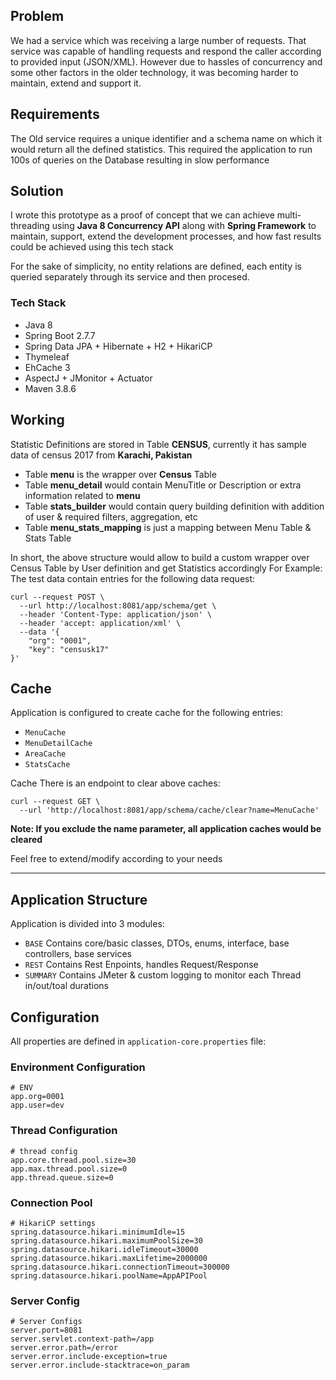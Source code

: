## Problem
We had a service which was receiving a large number of requests. That service was capable of handling requests and respond the caller according to provided input (JSON/XML). However due to hassles of concurrency and some other factors in the older technology, it was becoming harder to maintain, extend and support it.

## Requirements
The Old service requires a unique identifier and a schema name on which it would return all the defined statistics.
This required the application to run 100s of queries on the Database resulting in slow performance

## Solution
I wrote this prototype as a proof of concept that we can achieve multi-threading using **Java 8 Concurrency API** along with **Spring Framework** to maintain, support, extend the development processes, and how fast results could be achieved using this tech stack

For the sake of simplicity, no entity relations are defined, each entity is queried separately through its service and then procesed.

### Tech Stack
* Java 8
* Spring Boot 2.7.7
* Spring Data JPA + Hibernate + H2 + HikariCP
* Thymeleaf
* EhCache 3
* AspectJ + JMonitor + Actuator
* Maven 3.8.6

## Working
Statistic Definitions are stored in Table **CENSUS**, currently it has sample data of census 2017 from **Karachi, Pakistan**

* Table **menu** is the wrapper over **Census** Table
* Table **menu_detail** would contain MenuTitle or Description or extra information related to **menu**
* Table **stats_builder** would contain query building definition with addition of user & required filters, aggregation, etc
* Table **menu_stats_mapping** is just a mapping between Menu Table & Stats Table

In short, the above structure would allow to build a custom wrapper over Census Table by User definition and get Statistics accordingly
For Example: The test data contain entries for the following data request:

```
curl --request POST \
  --url http://localhost:8081/app/schema/get \
  --header 'Content-Type: application/json' \
  --header 'accept: application/xml' \
  --data '{
	"org": "0001",
	"key": "censusk17"
}'
```

## Cache

Application is configured to create cache for the following entries:
* `MenuCache`
* `MenuDetailCache`
* `AreaCache`
* `StatsCache`

Cache
There is an endpoint to clear above caches:
```
curl --request GET \
  --url 'http://localhost:8081/app/schema/cache/clear?name=MenuCache'
```
**Note: If you exclude the name parameter, all application caches would be cleared**

Feel free to extend/modify according to your needs

---------------------------------------

## Application Structure
Application is divided into 3 modules:

- `BASE` Contains core/basic classes, DTOs, enums, interface, base controllers, base services
- `REST` Contains Rest Enpoints, handles Request/Response
- `SUMMARY` Contains JMeter & custom logging to monitor each Thread in/out/toal durations 

## Configuration

All properties are defined in `application-core.properties` file:

### Environment Configuration
````
# ENV
app.org=0001
app.user=dev
````

### Thread Configuration
````
# thread config
app.core.thread.pool.size=30
app.max.thread.pool.size=0
app.thread.queue.size=0
````

### Connection Pool

````
# HikariCP settings
spring.datasource.hikari.minimumIdle=15
spring.datasource.hikari.maximumPoolSize=30
spring.datasource.hikari.idleTimeout=30000
spring.datasource.hikari.maxLifetime=2000000
spring.datasource.hikari.connectionTimeout=300000
spring.datasource.hikari.poolName=AppAPIPool
````

### Server Config
````
# Server Configs
server.port=8081
server.servlet.context-path=/app
server.error.path=/error
server.error.include-exception=true
server.error.include-stacktrace=on_param
````
